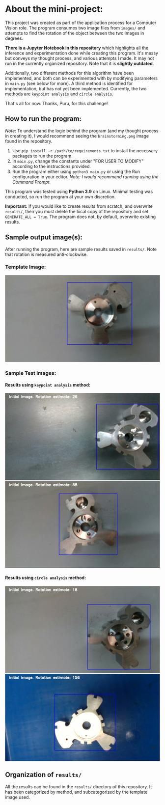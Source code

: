 # About the mini-project:
This project was created as part of the application process for a Computer Vision role. The program consumes two image 
files from `images/` and attempts to find the rotation of the object between the two images in degrees.

**There is a Jupyter Notebook in this repository** which highlights all the inference and experimentation done while
creating this program. It's messy but conveys my thought process, and various attempts I made. It may not run in the
currently organized repository. Note that it is **slightly outdated**.

Additionally, two different methods for this algorithm have been implemented, and both can be experimented with by
modifying parameters in `main.py` (see below for more). A third method is identified for implementation, but has not
yet been implemented. Currently, the two methods are `keypoint analysis` and `circle analysis`.

That's all for now. Thanks, Puru, for this challenge!

## How to run the program:
*Note*: To understand the logic behind the program (and my thought process in creating it), I would recommend seeing
the `brainstorming.png` image found in the repository.

1) Use `pip install -r /path/to/requirements.txt` to install the necessary packages to run the program.
2) In `main.py`, change the constants under "FOR USER TO MODIFY" according to the instructions provided.
3) Run the program either using `python3 main.py` or using the Run configuration in your editor.
*Note: I would recommend running using the Command Prompt.*

This program was tested using **Python 3.9** on Linux. Minimal testing was conducted, so run the program at your own 
discretion.

**Important:** If you would like to create results from scratch, and overwrite `results/`, then you must delete the
local copy of the repository and set `GENERATE_ALL = True`. The program does not, by default, overwrite existing
results.

## Sample output image(s):
After running the program, here are sample results saved in `results/`. Note that rotation is measured anti-clockwise.

### Template Image:
![Template image](results/template2_result.jpg)


### Sample Test Images:

#### Results using `keypoint analysis` method:
![Test image](results/template2_method1_test1.jpg)
![Test image](results/template2_method1_test2.jpg)

#### Results using `circle analysis` method:
![Test image](results/template2_method2_test4.jpg)
![Test image](results/template2_method2_test6.jpg)


## Organization of `results/`
All the results can be found in the `results/` directory of this repository. It has been categorized by method, and
subcategorized by the template image used.
